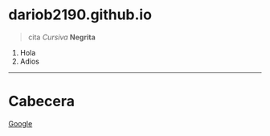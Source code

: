 # dariob2190.github.io

> cita
*Cursiva*
**Negrita**
1. Hola
2. Adios
---

# Cabecera
[Google](google.com)

